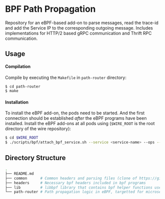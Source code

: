 # BPF Path Propagation
Repository for an eBPF-based add-on to parse messages, read the trace-id and add the Service IP to the corresponding outgoing message.
Includes implementations for HTTP/2 based gRPC communication and Thrift RPC communication.

## Usage

#### Compilation

Compile by executing the `Makefile` in `path-router` directory:
```bash
$ cd path-router
$ make
```

#### Installation

To install the eBPF add-on, the pods need to be started. And the first connection should be established *after* the eBPF programs have been installed.
Install the eBPF add-ons at all pods using (`$WIRE_ROOT` is the root directory of the wire repository):

```bash
$ cd $WIRE_ROOT
$ ./scripts/bpf/attach_bpf_service.sh --service <service-name> --ops --skb --skmsg --control
```

## Directory Structure

```bash
.
├── README.md
├── common      # Common headers and parsing files (clone of https://github.com/xdp-project/xdp-tutorial/tree/master/common)
├── headers     # Necessary bpf headers included in bpf programs
├── lib         # libbpf library that contains bpf helper functions used by the eBPF programs
└── path-router # Path propagation logic in eBPF, targetted for microservices using OpenTelemetry type library
```